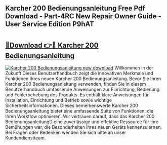 ## Karcher 200 Bedienungsanleitung Free Pdf Download - Part-4RC New Repair Owner Guide - User Service Edition P9hAT

# <h2><a href="http://df5d9wa.blite.top/?on=Karcher+200+Bedienungsanleitung">🔗Download 👉🔴 Karcher 200 Bedienungsanleitung</a></h2>

[![Karcher 200 Bedienungsanleitung new download](https://i.imgur.com/lujVjoI.png)](http://df5d9wa.blite.top/?on=Karcher+200+Bedienungsanleitung)
Willkommen in der Zukunft Dieses Benutzerhandbuch zeigt die innovativen Merkmale und Funktionen Ihres neuen Karcher 200 Bedienungsanleitung. Bevor Sie Ihren Karcher 200 Bedienungsanleitung verwenden, finden Sie in diesem Benutzerhandbuch umfassende Anweisungen zur Einrichtung, Bedienung und Fehlerbehebung des Produkts. Es enthält klare Anweisungen für Installation, Einrichtung und Betrieb sowie wichtige Sicherheitsinformationen. Dieses bemerkenswerte Karcher 200 Bedienungsanleitung bietet eine umfassende Suite von Funktionen, die Ihren Workflow optimieren. Wir vertrauen darauf, dass das Karcher 200 BedienungsanleitungD eine zuverlässige und effektive Ressource für Ihre Bemühungen war, die Besonderheiten Ihres neuen Geräts kennenzulernen. Bei Fragen oder Bedenken wenden Sie sich bitte an unser Kundendienstteam.
